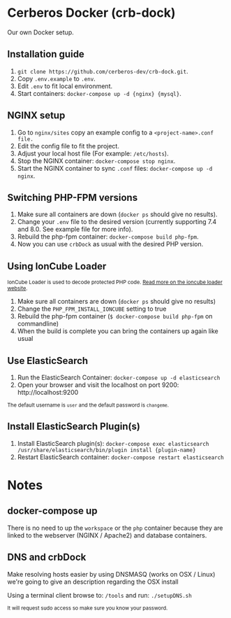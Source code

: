 # Cerberos Docker (crb-dock)
Our own Docker setup.

## Installation guide
1. `git clone https://github.com/cerberos-dev/crb-dock.git`.
2. Copy `.env.example` to `.env`.
3. Edit `.env` to fit local environment.
4. Start containers: `docker-compose up -d {nginx} {mysql}`.

## NGINX setup
1. Go to `nginx/sites` copy an example config to a `<project-name>.conf file.`
2. Edit the config file to fit the project.
3. Adjust your local host file (For example: `/etc/hosts`).
4. Stop the NGINX container: `docker-compose stop nginx`.
5. Start the NGINX container to sync `.conf` files: `docker-compose up -d nginx`.

## Switching PHP-FPM versions
1. Make sure all containers are down (`docker ps` should give no results).
2. Change your `.env` file to the desired version (currently supporting 7.4 and 8.0. See example file for more info).
3. Rebuild the php-fpm container: `docker-compose build php-fpm`.
4. Now you can use `crbDock` as usual with the desired PHP version.

## Using IonCube Loader
<sup>IonCube Loader is used to decode protected PHP code. [Read more on the ioncube loader website](https://www.ioncube.com/loaders.php).</sup>
1. Make sure all containers are down (`docker ps` should give no results)
2. Change the `PHP_FPM_INSTALL_IONCUBE` setting to true
3. Rebuild the php-fpm container (`$ docker-compose build php-fpm` on commandline)
4. When the build is complete you can bring the containers up again like usual

## Use ElasticSearch
1. Run the ElasticSearch Container: `docker-compose up -d elasticsearch`
2. Open your browser and visit the localhost on port 9200: http://localhost:9200

<sup>The default username is `user` and the default password is `changeme`.</sup>

## Install ElasticSearch Plugin(s)
1. Install ElasticSearch plugin(s): `docker-compose exec elasticsearch /usr/share/elasticsearch/bin/plugin install {plugin-name}`
2. Restart ElasticSearch container: `docker-compose restart elasticsearch`

# Notes
## docker-compose up
There is no need to up the `workspace` or the `php` container because they are linked to the webserver (NGINX / Apache2) and database containers.

## DNS and crbDock
Make resolving hosts easier by using DNSMASQ (works on OSX / Linux) we're going to give an description regarding the OSX install

Using a terminal client browse to: `/tools` and run: `./setupDNS.sh`

<sup>It will request sudo access so make sure you know your password.</sup>
